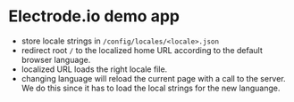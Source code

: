 # Electrode.io demo app

- store locale strings in `/config/locales/<locale>.json`
- redirect root `/` to the localized home URL according to the default browser language.
- localized URL loads the right locale file.
- changing language will reload the current page with a call to the server. We do this since it has to load the local strings for the new languange.
